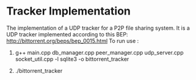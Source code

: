 # Tracker Implementation

The implementation of a UDP tracker for a P2P file sharing system.
It is a UDP tracker implemented according to this BEP:  http://bittorrent.org/beps/bep_0015.html
To run use :

1) g++ main.cpp db_manager.cpp peer_manager.cpp udp_server.cpp socket_util.cpp -l sqlite3 -o bittorrent_tracker

2) ./bittorrent_tracker

